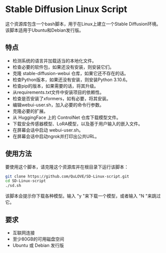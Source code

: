 # Stable Diffusion Linux Script

这个资源库包含一个bash脚本，用于在Linux上建立一个Stable Diffusion环境。 该脚本适用于Ubuntu和Debian发行版。

## 特点

- 检测系统的语言并加载适当的本地化文件。
- 检查必要的软件包，如果还没有安装，则安装它们。
- 克隆 stable-diffusion-webui 仓库，如果它还不存在的话。
- 检查Python版本，如果还没有安装，则安装Python 3.10.6。
- 检查pip的版本，如果需要的话，将其升级。
- 从requirements.txt文件中安装项目的依赖性。
- 检查是否安装了xformers，如有必要，将其安装。
- 编辑webui-user.sh，加入必要的命令行参数。
- 克隆必要的扩展。
- 从 HuggingFace 上的 ControlNet 仓库下载模型文件。
- 下载安全传感器模型、LoRA模型，以及基于用户输入的嵌入文件。
- 在屏幕会话中启动 webui-user.sh。
- 在屏幕会话中启动ngrok并打印出公共URL。

## 使用方法

要使用这个脚本，请克隆这个资源库并在根目录下运行该脚本：

```bash
git clone https://github.com/QuLOVE/SD-Linux-script.git
cd SD-Linux-script
./sd.sh
```

该脚本会提示你下载各种模型。输入 "y "来下载一个模型，或者输入 "N "来跳过它。

## 要求

- 互联网连接
- 至少80GB的可用磁盘空间
- Ubuntu 或 Debian 发行版
